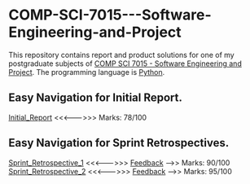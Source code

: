 # COMP-SCI-7015---Software-Engineering-and-Project    
This repository contains report and product solutions for one of my postgraduate subjects of [COMP SCI 7015 - Software Engineering and Project](https://www.adelaide.edu.au/course-outlines/003675/1/sem-2/). The programming language is [Python](https://www.python.org/).  

## Easy Navigation for Initial Report.  
[Initial_Report](https://github.com/Vanditg/COMP-SCI-7015---Software-Engineering-and-Project/blob/master/Initial_Reports/InitialReport-RTMST1.pdf) <<<--->>> Marks: 78/100  

## Easy Navigation for Sprint Retrospectives.  
[Sprint_Retrospective_1](https://github.com/Vanditg/COMP-SCI-7015---Software-Engineering-and-Project/blob/master/Sprint_Retrospective/Reports/retrospective1_RTMST1_1779153.pdf) <<<--->>> [Feedback](https://github.com/Vanditg/COMP-SCI-7015---Software-Engineering-and-Project/blob/master/Sprint_Retrospective/Feedback/annotated-retrospective1_RTMST1_1779153.pdf) -->> Marks: 90/100  
[Sprint_Retrospective_2](https://github.com/Vanditg/COMP-SCI-7015---Software-Engineering-and-Project/blob/master/Sprint_Retrospective/Reports/retrospective2_RTMST1_1779153.pdf) <<<--->>> [Feedback](https://github.com/Vanditg/COMP-SCI-7015---Software-Engineering-and-Project/blob/master/Sprint_Retrospective/Feedback/annotated-retrospective2_RTMST1_1779153.pdf) -->> Marks: 95/100    
